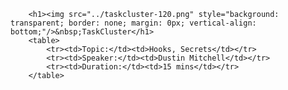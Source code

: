         <h1><img src="../taskcluster-120.png" style="background: transparent; border: none; margin: 0px; vertical-align: bottom;"/>&nbsp;TaskCluster</h1>
        <table>
            <tr><td>Topic:</td><td>Hooks, Secrets</td></tr>
            <tr><td>Speaker:</td><td>Dustin Mitchell</td></tr>
            <tr><td>Duration:</td><td>15 mins</td></tr>
        </table>
